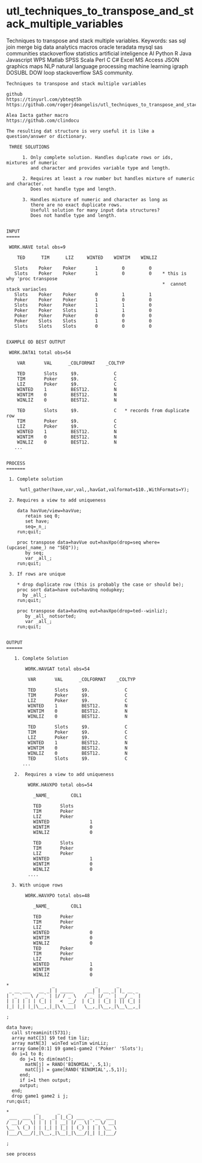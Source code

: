 # utl_techniques_to_transpose_and_stack_multiple_variables
Techniques to transpose and stack multiple variables. Keywords: sas sql join merge big data analytics macros oracle teradata mysql sas communities stackoverflow statistics artificial inteligence AI Python R Java Javascript WPS Matlab SPSS Scala Perl C C# Excel MS Access JSON graphics maps NLP natural language processing machine learning igraph DOSUBL DOW loop stackoverflow SAS community.

    Techniques to transpose and stack multiple variables

    github
    https://tinyurl.com/ybteqt5h
    https://github.com/rogerjdeangelis/utl_techniques_to_transpose_and_stack_multiple_variables

    Alea Iacta gather macro
    https://github.com/clindocu

    The resulting dat structure is very useful it is like a question/answer or dictionary.

     THREE SOLUTIONS

          1. Only complete solution. Handles duplcate rows or ids, mixtures of numeric
             and character and provides variable type and length.

          2. Requires at least a row number but handles mixture of numeric and character.
             Does not handle type and length.

          3. Handles mixture of numeric and character as long as
             there are no exact duplicate rows.
             Usefull solution for many input data structures?
             Does not handle type and length.


    INPUT
    =====

     WORK.HAVE total obs=9

        TED      TIM      LIZ     WINTED    WINTIM    WINLIZ

       Slots    Poker    Poker       1         0         0
       Slots    Poker    Poker       1         0         0    * this is why 'proc transpose
                                                              *  cannot stack variacles
       Slots    Poker    Poker       0         1         1
       Poker    Poker    Poker       1         0         0
       Slots    Poker    Poker       1         1         0
       Poker    Poker    Slots       1         1         0
       Poker    Poker    Poker       0         0         0
       Poker    Slots    Slots       1         0         0
       Slots    Slots    Slots       0         0         0


    EXAMPLE OD BEST OUTPUT

     WORK.DATA1 total obs=54

        VAR       VAL      _COLFORMAT    _COLTYP

        TED       Slots     $9.             C
        TIM       Poker     $9.             C
        LIZ       Poker     $9.             C
        WINTED    1         BEST12.         N
        WINTIM    0         BEST12.         N
        WINLIZ    0         BEST12.         N

        TED       Slots     $9.             C   * records from duplicate row
        TIM       Poker     $9.             C
        LIZ       Poker     $9.             C
        WINTED    1         BEST12.         N
        WINTIM    0         BEST12.         N
        WINLIZ    0         BEST12.         N
       ...


    PROCESS
    =======

     1. Complete solution

         %utl_gather(have,var,val,,havGat,valformat=$10.,WithFormats=Y);

     2. Requires a view to add uniqueness

        data havVue/view=havVue;
           retain seq 0;
           set have;
           seq=_n_;
        run;quit;

        proc transpose data=havVue out=havXpo(drop=seq where=(upcase(_name_) ne "SEQ"));
           by seq;
           var _all_;
        run;quit;

     3. If rows are unique

        * drop duplicate row (this is probably the case or should be);
        proc sort data=have out=havUnq nodupkey;
          by _all_;
        run;quit;

        proc transpose data=havUnq out=havXpo(drop=ted--winliz);
           by _all_ notsorted;
           var _all_;
        run;quit;


    OUTPUT
    ======

       1. Complete Solution

           WORK.HAVGAT total obs=54

            VAR       VAL      _COLFORMAT    _COLTYP

            TED       Slots     $9.             C
            TIM       Poker     $9.             C
            LIZ       Poker     $9.             C
            WINTED    1         BEST12.         N
            WINTIM    0         BEST12.         N
            WINLIZ    0         BEST12.         N

            TED       Slots     $9.             C
            TIM       Poker     $9.             C
            LIZ       Poker     $9.             C
            WINTED    1         BEST12.         N
            WINTIM    0         BEST12.         N
            WINLIZ    0         BEST12.         N
            TED       Slots     $9.             C
          ...

       2.  Requires a view to add uniqueness

            WORK.HAVXPO total obs=54

              _NAME_        COL1

              TED       Slots
              TIM       Poker
              LIZ       Poker
              WINTED               1
              WINTIM               0
              WINLIZ               0

              TED       Slots
              TIM       Poker
              LIZ       Poker
              WINTED               1
              WINTIM               0
              WINLIZ               0
            ....

      3. With unique rows

           WORK.HAVXPO total obs=48

              _NAME_        COL1

              TED       Poker
              TIM       Poker
              LIZ       Poker
              WINTED               0
              WINTIM               0
              WINLIZ               0
              TED       Poker
              TIM       Poker
              LIZ       Poker
              WINTED               1
              WINTIM               0
              WINLIZ               0

    *                _               _       _
     _ __ ___   __ _| | _____     __| | __ _| |_ __ _
    | '_ ` _ \ / _` | |/ / _ \   / _` |/ _` | __/ _` |
    | | | | | | (_| |   <  __/  | (_| | (_| | || (_| |
    |_| |_| |_|\__,_|_|\_\___|   \__,_|\__,_|\__\__,_|

    ;

    data have;
      call streaminit(5731);
      array matC[3] $9 ted tim liz;
      array matN[3]  winTed winTim winLiz;
      array Game[0:1] $9 game1-game2 ('Poker' 'Slots');
      do i=1 to 8;
         do j=1 to dim(matC);
           matN[j] = RAND('BINOMIAL',.5,1);
           matC[j] = game[RAND('BINOMIAL',.5,1)];
         end;
         if i=1 then output;
         output;
      end;
      drop game1 game2 i j;
    run;quit;

    *          _       _   _
     ___  ___ | |_   _| |_(_) ___  _ __  ___
    / __|/ _ \| | | | | __| |/ _ \| '_ \/ __|
    \__ \ (_) | | |_| | |_| | (_) | | | \__ \
    |___/\___/|_|\__,_|\__|_|\___/|_| |_|___/

    ;

    see process

